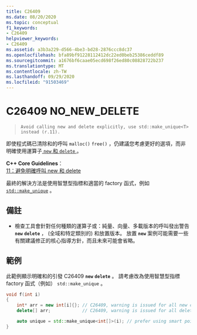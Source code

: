 ```yaml
---
title: C26409
ms.date: 08/20/2020
ms.topic: conceptual
f1_keywords:
- C26409
helpviewer_keywords:
- C26409
ms.assetid: a3b3a229-d566-4be3-bd28-2876ccc8dc37
ms.openlocfilehash: bfa89bf91228112412dc22ed0beb25386ceddf89
ms.sourcegitcommit: a1676bf6caae05ecd698f26ed80c08828722b237
ms.translationtype: MT
ms.contentlocale: zh-TW
ms.lasthandoff: 09/29/2020
ms.locfileid: "91503469"
---
```

# <a name="c26409-no_new_delete"></a>C26409 NO_NEW_DELETE

> `Avoid calling new and delete explicitly, use std::make_unique<T> instead (r.11).`

即使程式碼已清除和的呼叫 `malloc()` `free()` ，仍建議您考慮更好的選項，而非明確使用運算子[ `new` 和 `delete` ](../cpp/new-and-delete-operators.md)。

**C++ Core Guidelines**： \
[11：避免明確呼叫 new 和 delete](https://isocpp.github.io/CppCoreGuidelines/CppCoreGuidelines#r11-avoid-calling-new-and-delete-explicitly)

最終的解決方法是使用智慧型指標和適當的 factory 函式，例如 [`std::make_unique`](../standard-library/memory-functions.md#make_unique) 。

## <a name="remarks"></a>備註

- 檢查工具會針對任何種類的運算子或：純量、向量、多載版本的呼叫發出警告 **`new`** **`delete`** ， (全域和特定類別的) 和放置版本。 放置 **`new`** 案例可能需要一些有關建議修正的核心指導方針，而且未來可能會省略。

## <a name="example"></a>範例

此範例顯示明確和的引發 C26409 **`new`** **`delete`** 。 請考慮改為使用智慧型指標 factory 函式（例如） `std::make_unique` 。

```cpp
void f(int i)
{
    int* arr = new int[i]{}; // C26409, warning is issued for all new calls
    delete[] arr;            // C26409, warning is issued for all delete calls

    auto unique = std::make_unique<int[]>(i); // prefer using smart pointers over new and delete
}
```
